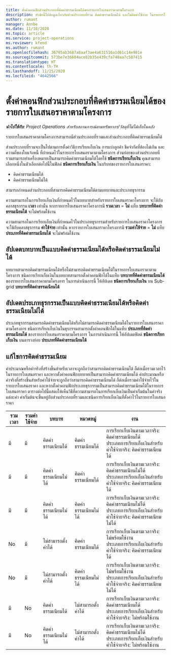 ```yaml
---
title: ตั้งค่าคอนฟิกส่วนประกอบที่คิดค่าธรรมเนียมได้ของรายการใบเสนอราคาตามโครงการ
description: หัวข้อนี้ให้ข้อมูลเกี่ยวกับส่วนประกอบที่รวม คิดค่าธรรมเนียมได้ และไม่คิดค่าใช้จ่าย ในรายการใบเสนอราคาตามโครงการ
author: rumant
manager: Annbe
ms.date: 11/18/2020
ms.topic: article
ms.service: project-operations
ms.reviewer: kfend
ms.author: rumant
ms.openlocfilehash: 36765ab3687a8aaf3ae4a631516a1d61c14e981e
ms.sourcegitcommit: 573be7e36604ace82b35e439cfa748aa7c587415
ms.translationtype: HT
ms.contentlocale: th-TH
ms.lasthandoff: 11/25/2020
ms.locfileid: "4642566"
---
```

# <a name="configure-the-chargeable-components-of-a-project-based-quote-line"></a>ตั้งค่าคอนฟิกส่วนประกอบที่คิดค่าธรรมเนียมได้ของรายการใบเสนอราคาตามโครงการ

_**นำไปใช้กับ:** Project Operations สำหรับสถานการณ์ตามทรัพยากร/วัสดุที่ไม่ได้เก็บในคลัง_

รายการใบเสนอราคาตามโครงการสามารถมีส่วนประกอบที่รวมและส่วนประกอบที่คิดค่าธรรมเนียมได้

ส่วนประกอบที่รวมจะเป็นไปตามการตั้งค่าวิธีการเรียกเก็บเงิน การแบ่งลูกค้า ขีดจำกัดที่ต้องไม่เกิน และความถี่ของใบแจ้งหนี้ ที่กำหนดไว้ในรายการใบเสนอราคาตามโครงการ
ส่วนย่อยของส่วนประกอบที่รวมสามารถทำเครื่องหมายเป็นสามารถคิดค่าธรรมเนียมได้โดยใช้ **ชนิดการเรียกเก็บเงิน** คุณสามารถเลือกหนึ่งในตัวเลือกต่อไปนี้ในฟิลด์ **ชนิดการเรียกเก็บเงิน** ในบริบทของรายการใบเสนอราคา:

   - คิดค่าธรรมเนียมได้
   - คิดค่าธรรมเนียมไม่ได้

สามารถกำหนดส่วนประกอบที่สามารถคิดค่าธรรมเนียมได้ตามบทบาทและประเภทธุรกรรม

ความสามารถในการเรียกเก็บเงินที่กำหนดไว้ในบทบาทสำหรับรายการใบเสนอราคาโครงการ จะใช้กับคลาสธุรกรรม **เวลา** เท่านั้น หากรายการใบเสนอราคาโครงการมี **รวมเวลา** = **ไม่** แท็บ **บทบาทที่คิดค่าธรรมเนียมได้** จะไม่พร้อมใช้งาน

ความสามารถในการเรียกเก็บเงินที่กำหนดไว้ในประเภทธุรกรรมสำหรับรายการใบเสนอราคาโครงการ จะใช้กับคลาสธุรกรรม **ค่าใช้จ่าย** เท่านั้น หากรายการใบเสนอราคาโครงการมี **รวมค่าใช้จ่าย** = **ไม่** แท็บ **ประเภทที่คิดค่าธรรมเนียมได้** จะไม่พร้อมใช้งาน

## <a name="update-a-role-to-be-chargeable-or-non-chargeable"></a>อัปเดตบทบาทเป็นแบบคิดค่าธรรมเนียมได้หรือคิดค่าธรรมเนียมไม่ได้
บทบาทสามารถคิดค่าธรรมเนียมได้หรือไม่สามารถคิดค่าธรรมเนียมได้ในรายการใบเสนอราคาตามโครงการ ชนิดการเรียกเก็บเงินในบทบาทสามารถตั้งค่าคอนฟิกได้ในแท็บ **บทบาทที่คิดค่าธรรมเนียมได้** ของรายการใบเสนอราคาตามโครงการ ในการดำเนินการนี้ ให้อัปเดต **ชนิดการเรียกเก็บเงิน** บน Sub-grid **บทบาทที่คิดค่าธรรมเนียมได้** 

## <a name="update-a-transaction-category-to-be-chargeable-or-non-chargeable"></a>อัปเดตประเภทธุรกรรมเป็นแบบคิดค่าธรรมเนียมได้หรือคิดค่าธรรมเนียมไม่ได้
ประเภทธุรกรรมสามารถคิดค่าธรรมเนียมได้หรือไม่สามารถคิดค่าธรรมเนียมได้ในรายการใบเสนอราคาตามโครงการ ชนิดการเรียกเก็บเงินในธุรกรรมสามารถตั้งค่าคอนฟิกได้ในแท็บ **ประเภทที่คิดค่าธรรมเนียมได้** ของรายการใบเสนอราคาตามโครงการ ในการดำเนินการนี้ ให้อัปเดตฟิลด์ **ชนิดการเรียกเก็บเงิน** บนตารางย่อย **ประเภทที่คิดค่าธรรมเนียมได้** 

## <a name="resolve-chargeability"></a>แก้ไขการคิดค่าธรรมเนียม

ค่าประมาณหรือค่าจริงที่สร้างขึ้นสำหรับเวลาจะถูกถือว่าสามารถคิดค่าธรรมเนียมได้ ก็ต่อเมื่อรวมเวลาไว้ในรายการใบเสนอราคา และหากตั้งค่าคอนฟิกบทบาทเป็นสามารถคิดค่าธรรมเนียมได้
ค่าประมาณหรือค่าจริงที่สร้างขึ้นสำหรับค่าใช้จ่ายจะถูกถือว่าสามารถคิดค่าธรรมเนียมได้ ก็ต่อเมื่อรวมค่าใช้จ่ายไว้ในรายการใบเสนอราคา และหากตั้งค่าคอนฟิกประเภทธุรกรรมเป็นสามารถคิดค่าธรรมเนียมได้ในรายการใบเสนอราคา ตารางต่อไปนี้แสดงให้เห็นวิธีที่ความสามารถในการเรียกเก็บเงินเป็นค่าเริ่มต้นในค่าจริงแต่ละค่า ค่าเริ่มต้นจะขึ้นอยู่กับส่วนประกอบที่รวมและชนิดการเรียกเก็บเงินที่ตั้งค่าไว้ในรายการใบเสนอราคา

| รวมเวลา | รวมค่าใช้จ่าย | บทบาท | หมวดหมู่ | งาน |
| --- | --- | --- | --- | --- |
| มี | มี | คิดค่าธรรมเนียมได้ | คิดค่าธรรมเนียมได้ | การเรียกเก็บเงินตามเวลาจริง: คิดค่าธรรมเนียมได้ </br>ประเภทการเรียกเก็บเงินสำหรับค่าใช้จ่ายจริง: คิดค่าธรรมเนียมได้ |
| มี | มี | คิดค่าธรรมเนียมไม่ได้ | คิดค่าธรรมเนียมได้ | การเรียกเก็บเงินตามเวลาจริง: คิดค่าธรรมเนียมไม่ได้ </br>ประเภทการเรียกเก็บเงินสำหรับค่าใช้จ่ายจริง: คิดค่าธรรมเนียมได้ |
| มี | มี | คิดค่าธรรมเนียมไม่ได้ | คิดค่าธรรมเนียมไม่ได้ | การเรียกเก็บเงินตามเวลาจริง: คิดค่าธรรมเนียมไม่ได้ </br>ประเภทการเรียกเก็บเงินสำหรับค่าใช้จ่ายจริง: คิดค่าธรรมเนียมไม่ได้ |
| No | มี | ไม่สามารถตั้งค่าได้ | คิดค่าธรรมเนียมได้ | การเรียกเก็บเงินตามเวลาจริง: ไม่พร้อมใช้งาน </br>ประเภทการเรียกเก็บเงินสำหรับค่าใช้จ่ายจริง: คิดค่าธรรมเนียมได้ |
| No | มี | ไม่สามารถตั้งค่าได้ | คิดค่าธรรมเนียมไม่ได้ | การเรียกเก็บเงินตามเวลาจริง: ไม่พร้อมใช้งาน </br>ประเภทการเรียกเก็บเงินสำหรับค่าใช้จ่ายจริง: คิดค่าธรรมเนียมไม่ได้ |
| มี | No | คิดค่าธรรมเนียมได้ | ไม่สามารถตั้งค่าได้ | การเรียกเก็บเงินตามเวลาจริง: คิดค่าธรรมเนียมได้ </br>ประเภทการเรียกเก็บเงินสำหรับค่าใช้จ่ายจริง: ไม่พร้อมใช้งาน |
| มี | No | คิดค่าธรรมเนียมไม่ได้ | ไม่สามารถตั้งค่าได้ | การเรียกเก็บเงินตามเวลาจริง: คิดค่าธรรมเนียมไม่ได้ </br> ประเภทการเรียกเก็บเงินสำหรับค่าใช้จ่ายจริง: ไม่พร้อมใช้งาน |
